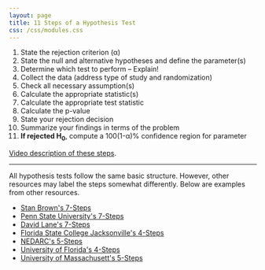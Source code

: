 ```yaml
---
layout: page
title: 11 Steps of a Hypothesis Test
css: /css/modules.css
---
```


1. State the rejection criterion (&alpha;)
1. State the null and alternative hypotheses and define the parameter(s)
1. Determine which test to perform – Explain!
1. Collect the data (address type of study and randomization)
1. Check all necessary assumption(s)
1. Calculate the appropriate statistic(s)
1. Calculate the appropriate test statistic
1. Calculate the p-value
1. State your rejection decision
1. Summarize your findings in terms of the problem 
1. **If rejected H<sub>0</sub>**, compute a 100(1-&alpha;)% confidence region for  parameter

[Video description of these steps](https://vimeo.com/user45324800/hotest-11steps).

----

All hypothesis tests follow the same basic structure.  However, other resources may label the steps somewhat differently.  Below are examples from other resources.

* [Stan Brown's 7-Steps](http://brownmath.com/swt/ht7.htm)
* [Penn State University's 7-Steps](https://onlinecourses.science.psu.edu/stat502/lesson/1/1.2)
* [David Lane's 7-Steps](http://davidmlane.com/hyperstat/B35642.html)
* [Florida State College Jacksonville's 4-Steps](https://guides.fscj.edu/Statistics/hypothesis)
* [NEDARC's 5-Steps](http://www.nedarc.org/statisticalHelp/advancedStatisticalTopics/hypothesisTesting.html)
* [University of Florida's 4-Steps](http://bolt.mph.ufl.edu/6050-6052/unit-4/module-12/steps-in-hypothesis-testing/)
* [University of Massachusett's 5-Steps](https://www.umass.edu/resec/sites/default/files/env-professional-stats-0505_0.pdf)
